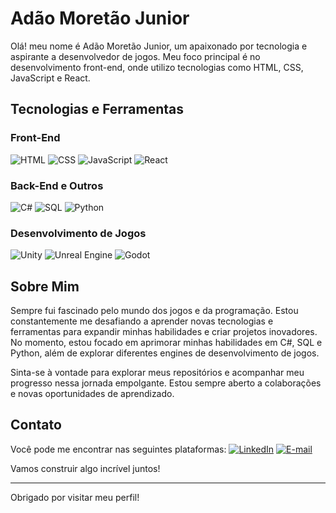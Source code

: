 # Adão Moretão Junior

Olá! meu nome é Adão Moretão Junior, um apaixonado por tecnologia e aspirante a desenvolvedor de jogos. Meu foco principal é no desenvolvimento front-end, onde utilizo tecnologias como HTML, CSS, JavaScript e React.

## Tecnologias e Ferramentas

### Front-End
![HTML](https://img.shields.io/badge/-HTML5-E34F26?style=flat-square&logo=html5&logoColor=white)
![CSS](https://img.shields.io/badge/-CSS3-1572B6?style=flat-square&logo=css3&logoColor=white)
![JavaScript](https://img.shields.io/badge/-JavaScript-F7DF1E?style=flat-square&logo=javascript&logoColor=black)
![React](https://img.shields.io/badge/-React-61DAFB?style=flat-square&logo=react&logoColor=black)

### Back-End e Outros
![C#](https://img.shields.io/badge/-C%23-239120?style=flat-square&logo=c-sharp&logoColor=white)
![SQL](https://img.shields.io/badge/-SQL-4479A1?style=flat-square&logo=postgresql&logoColor=white)
![Python](https://img.shields.io/badge/-Python-3776AB?style=flat-square&logo=python&logoColor=white)

### Desenvolvimento de Jogos
![Unity](https://img.shields.io/badge/-Unity-000000?style=flat-square&logo=unity&logoColor=white)
![Unreal Engine](https://img.shields.io/badge/-Unreal%20Engine-313131?style=flat-square&logo=unreal-engine&logoColor=white)
![Godot](https://img.shields.io/badge/-Godot-478CBF?style=flat-square&logo=godot-engine&logoColor=white)

## Sobre Mim

Sempre fui fascinado pelo mundo dos jogos e da programação. Estou constantemente me desafiando a aprender novas tecnologias e ferramentas para expandir minhas habilidades e criar projetos inovadores. No momento, estou focado em aprimorar minhas habilidades em C#, SQL e Python, além de explorar diferentes engines de desenvolvimento de jogos.

Sinta-se à vontade para explorar meus repositórios e acompanhar meu progresso nessa jornada empolgante. Estou sempre aberto a colaborações e novas oportunidades de aprendizado.

## Contato

Você pode me encontrar nas seguintes plataformas:
[![LinkedIn](https://img.shields.io/badge/-LinkedIn-0077B5?style=flat-square&logo=linkedin&logoColor=white)]((https://www.linkedin.com/in/adão-moretão-junior/))
[![E-mail](https://img.shields.io/badge/-Email-D14836?style=flat-square&logo=gmail&logoColor=white)](mailto:junior74651@gmail.com)

Vamos construir algo incrível juntos!

---

Obrigado por visitar meu perfil!

